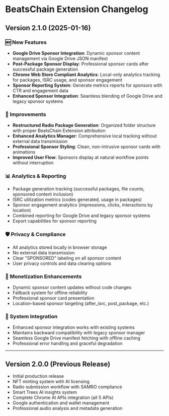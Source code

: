 # BeatsChain Extension Changelog

## Version 2.1.0 (2025-01-16)

### 🆕 New Features
- **Google Drive Sponsor Integration**: Dynamic sponsor content management via Google Drive JSON manifest
- **Post-Package Sponsor Display**: Professional sponsor cards after successful package generation
- **Chrome Web Store Compliant Analytics**: Local-only analytics tracking for packages, ISRC usage, and sponsor engagement
- **Sponsor Reporting System**: Generate metrics reports for sponsors with CTR and engagement data
- **Enhanced Sponsor Integration**: Seamless blending of Google Drive and legacy sponsor systems

### 🔧 Improvements
- **Restructured Radio Package Generation**: Organized folder structure with proper BeatsChain Extension attribution
- **Enhanced Analytics Manager**: Comprehensive local tracking without external data transmission
- **Professional Sponsor Styling**: Clean, non-intrusive sponsor cards with animations
- **Improved User Flow**: Sponsors display at natural workflow points without interruption

### 📊 Analytics & Reporting
- Package generation tracking (successful packages, file counts, sponsored content inclusion)
- ISRC utilization metrics (codes generated, usage in packages)
- Sponsor engagement analytics (impressions, clicks, interactions by location)
- Combined reporting for Google Drive and legacy sponsor systems
- Export capabilities for sponsor reporting

### 🛡️ Privacy & Compliance
- All analytics stored locally in browser storage
- No external data transmission
- Clear "SPONSORED" labeling on all sponsor content
- User privacy controls and data clearing options

### 🎯 Monetization Enhancements
- Dynamic sponsor content updates without code changes
- Fallback system for offline reliability
- Professional sponsor card presentation
- Location-based sponsor targeting (after_isrc, post_package, etc.)

### 🔄 System Integration
- Enhanced sponsor integration works with existing systems
- Maintains backward compatibility with legacy sponsor manager
- Seamless Google Drive manifest fetching with offline caching
- Professional error handling and graceful degradation

---

## Version 2.0.0 (Previous Release)
- Initial production release
- NFT minting system with AI licensing
- Radio submission workflow with SAMRO compliance
- Smart Trees AI insights system
- Complete Chrome AI APIs integration (all 5 APIs)
- Google authentication and wallet management
- Professional audio analysis and metadata generation